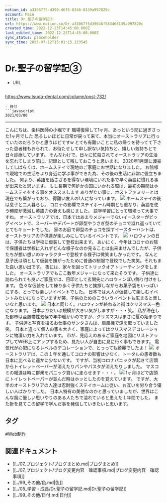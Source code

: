 ```yaml
---
notion_id: a33067f5-d390-46f5-8346-8139a997829c
account: Main
title: Dr.聖子の留学記③
url: https://www.notion.so/Dr-a33067f5d39046f583468139a997829c
created_time: 2022-12-23T14:45:00.000Z
last_edited_time: 2022-12-23T14:45:00.000Z
sync_status: placeholder
sync_time: 2025-07-12T15:01:15.123545
---
```

# Dr.聖子の留学記③

- URL
  ```javascript
https://www.tsuda-dental.com/column/post-732/
  ```
- 日付
  ```javascript
2021/03/00
  ```
---
こんにちは、歯科医師の小堀です
職場復帰して1ヶ月、あっという間に過ぎさった1ヶ月でした
恐ろしいほどに日常が戻って来て、本当にオーストラリアに行っていたのだろうかと思うほどですw
とても有難いことに私の帰りを待ってて下さった患者様もおられて、お待たせして申し訳ない気持ちと、嬉しい気持ちとで日々診療しています。
そんなわけで、日々に忙殺されてオーストラリアの生活を忘れてしまう前に、記録として残しておこうと思います。
2020年1月頭に渡豪してしばらくは、ホームステイで現地のご家庭にお世話になりました。
お陰様で現地での生活をより身近に学ぶ事ができた為、その後の生活に非常に役立ちました。
何より、英語を話さざるを得ない環境にいれた事で早く英語に慣れる事が出来たと思います。
もし長期で何処かの国にいかれる際は、最初の期間はホームステイをする事をオススメします
ありがたい事に、ホストファミリーとは現在でも繋がっており、得難い友人の1人になっています。
![](https://www.tsuda-dental.com/column/_data/contribute/images/732_1_18.jpeg)
ホームステイの後は息子と二人暮らし。
コロナの影響でステイホーム時期とも重なり、英語を使う頻度が激減し英語力の衰えも感じました。
語学学習にとって環境って大事ですね。
オーストラリアでは、日本ではあまりメジャーでないイースターがビッグイベントで、スーパーやデパートが卵型やうさぎ型のチョコで溢れ返っていてとてもキュートでした。
家のお庭で卵型のチョコを探すイースターハントは、オーストラリアの子供達が楽しみにしているイベントです。
![](https://www.tsuda-dental.com/column/_data/contribute/images/732_1_19.jpeg)
ハロウィンの日は、子供たちは学校に仮装して登校出来ます。
あいにく、今年はコロナのお陰で保護者は学校に入れずどんな様子なのか見ることは出来ませんでしたが、子供たちが想い想いのキャラクターで登校する様子は微笑ましかったです。
なんと息子氏は頑として仮装を嫌がったために普通の制服で登校でした笑笑。それもまた良い思い出です。
夜には、家々を回ってトリックオアトリーティングをしました。
オーストラリアでもここ数年メジャーになって来たそうです。
子供達に訪ねられても良いご家庭では、目印として玄関先にハロウィンぽい飾り付けをします。
色々な仮装をして練り歩く子供たちと挨拶しながらお菓子袋をいっぱいにする、とっても楽しいイベントでした。
日本では大人が仮装して楽しむイベントみたいになっていますが笑、子供のためのこういうイベントも広まると楽しいなと思います。
![](https://www.tsuda-dental.com/column/_data/contribute/images/732_1_20.jpeg)
日本と同じく。ハロウィンが終わると街はクリスマス一色になります。
日本よりだいぶ規模が大きい気がしますが・・・笑。
私が滞在した都市は亜熱帯性気候で年中暖かいのですが、クリスマスはまさに夏の始まりです。
子供達と写真を撮るお仕事のサンタさんは、扇風機で涼を取っていました笑。
日本と違って個人の家も大きく、家庭によってはクリスマスデコレーションに物凄い力を入れています。
市が、見応えのあるご家庭を地図にリストアップしてWEB上にアップするため、見たい人が自由に見に行く事もできます。
電気代が心配になるレベルのデコレーションで、とっっても綺麗でしたよ！
![](https://www.tsuda-dental.com/column/_data/contribute/images/732_1_21.jpeg)
オーストラリアは、この１年を通してコロナの影響は少なく、トータルの患者数も日本に比べると遥かに少ないです。
ですが、当初コロナパニックが起きて店頭からトイレットペーパーが消えたりパンやパスタが消えたりしました。
マスコミの報道は時に群衆をパニック買いに走らせます・・・。
![](https://www.tsuda-dental.com/column/_data/contribute/images/732_1_22.jpeg)
1ヶ月ほどで店頭にトイレットペーパーが並んだ時はホッとしたのを覚えています。
ですが、大半のオーストラリアの人達は忍耐強くステイホームに従い、お互いを労り合う優しい人ばかりでした。
日本人特有の美徳なのかと思っていましたが、世界はこんな風に優しい思いやりのある人たちで溢れていると思えた１年間でした。
また折を見てこの留学で学んだ事を発信していきたいと思います。

## タグ

#Web制作 

## 関連ドキュメント

- [[../07_プロジェクト/ブログまとめ.md|ブログまとめ]]
- [[../07_プロジェクト/ブログ変更内容　確認事項.md|ブログ変更内容　確認事項]]
- [[../99_その他/色.md|色]]
- [[../05_学習・成長/Dr.聖子の留学記.md|Dr.聖子の留学記]]
- [[../99_その他/日付.md|日付]]
